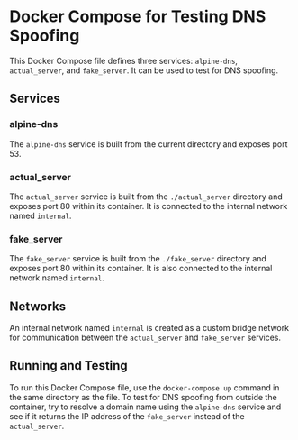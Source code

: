 # Docker Compose for Testing DNS Spoofing

This Docker Compose file defines three services: `alpine-dns`, `actual_server`, and `fake_server`. It can be used to test for DNS spoofing.

## Services

### alpine-dns

The `alpine-dns` service is built from the current directory and exposes port 53.

### actual_server

The `actual_server` service is built from the `./actual_server` directory and exposes port 80 within its container. It is connected to the internal network named `internal`.

### fake_server

The `fake_server` service is built from the `./fake_server` directory and exposes port 80 within its container. It is also connected to the internal network named `internal`.

## Networks

An internal network named `internal` is created as a custom bridge network for communication between the `actual_server` and `fake_server` services.

## Running and Testing

To run this Docker Compose file, use the `docker-compose up` command in the same directory as the file. To test for DNS spoofing from outside the container, try to resolve a domain name using the `alpine-dns` service and see if it returns the IP address of the `fake_server` instead of the `actual_server`.
